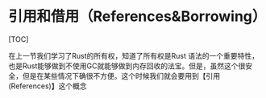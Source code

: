 # 引用和借用（References&Borrowing）
[TOC]

在上一节我们学习了Rust的所有权，知道了所有权是Rust 语法的一个重要特性，也是Rust能够做到不使用GC就能够做到内存回收的法宝。但是，虽然这个很安全，但是在某些情况下确很不方便。这个时候我们就会要用到【引用(References)】这个概念